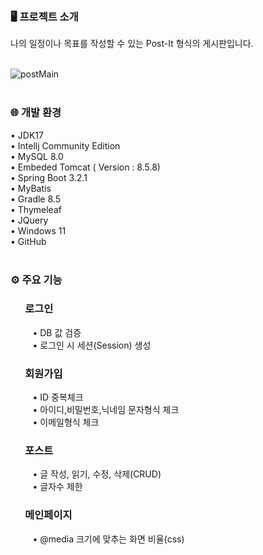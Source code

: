 ### 🖥️ 프로젝트 소개
나의 일정이나 목표를 작성할 수 있는 Post-It 형식의 게시판입니다.</br></br>

![postMain](https://github.com/JuYeon-Jin/board_test/assets/123148365/59f3779e-553f-409f-8622-2ee449c5a0c6)
</br></br>

### 🌐 개발 환경
• JDK17 </br>
• Intellj Community Edition</br>
• MySQL 8.0</br>
• Embeded Tomcat ( Version : 8.5.8)</br>
• Spring Boot 3.2.1</br>
• MyBatis</br>
• Gradle 8.5</br>
• Thymeleaf</br>
• JQuery</br>
• Windows 11</br>
• GitHub </br>
</br>

### ⚙️ 주요 기능
### &nbsp;&nbsp;&nbsp;&nbsp;&nbsp; 로그인
&nbsp;&nbsp;&nbsp;&nbsp;&nbsp;&nbsp;&nbsp;&nbsp; • DB 값 검증</br>
&nbsp;&nbsp;&nbsp;&nbsp;&nbsp;&nbsp;&nbsp;&nbsp; • 로그인 시 세션(Session) 생성</br>
### &nbsp;&nbsp;&nbsp;&nbsp;&nbsp; 회원가입
&nbsp;&nbsp;&nbsp;&nbsp;&nbsp;&nbsp;&nbsp;&nbsp; • ID 중복체크</br>
&nbsp;&nbsp;&nbsp;&nbsp;&nbsp;&nbsp;&nbsp;&nbsp; • 아이디,비밀번호,닉네임 문자형식 체크</br>
&nbsp;&nbsp;&nbsp;&nbsp;&nbsp;&nbsp;&nbsp;&nbsp; • 이메일형식 체크</br>
### &nbsp;&nbsp;&nbsp;&nbsp;&nbsp; 포스트
&nbsp;&nbsp;&nbsp;&nbsp;&nbsp;&nbsp;&nbsp;&nbsp; • 글 작성, 읽기, 수정, 삭제(CRUD)</br>
&nbsp;&nbsp;&nbsp;&nbsp;&nbsp;&nbsp;&nbsp;&nbsp; • 글자수 제한</br>
### &nbsp;&nbsp;&nbsp;&nbsp;&nbsp; 메인페이지
&nbsp;&nbsp;&nbsp;&nbsp;&nbsp;&nbsp;&nbsp;&nbsp; • @media 크기에 맞추는 화면 비율(css)</br></br></br>



